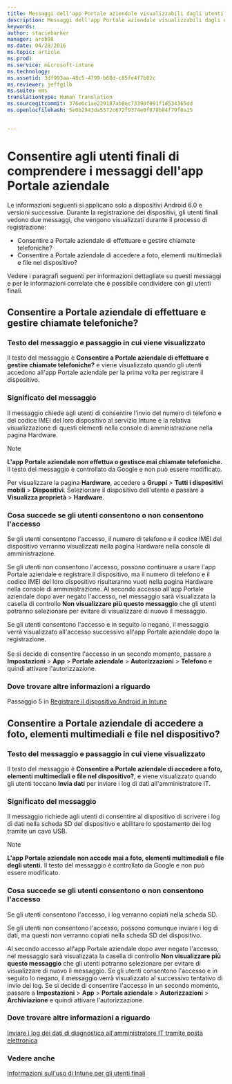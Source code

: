 ```yaml
---
title: Messaggi dell'app Portale aziendale visualizzabili dagli utenti | Microsoft Intune
description: Messaggi dell'app Portale aziendale visualizzabili dagli utenti finali di Intune
keywords: 
author: staciebarker
manager: arob98
ms.date: 04/28/2016
ms.topic: article
ms.prod: 
ms.service: microsoft-intune
ms.technology: 
ms.assetid: 3df993aa-48c5-4799-b68d-c85fe4f7b02c
ms.reviewer: jeffgilb
ms.suite: ems
translationtype: Human Translation
ms.sourcegitcommit: 376e6c1ae229187ab8ec73390f091f1d534365dd
ms.openlocfilehash: 5e0b2943da5572c672f9374e0f878b84f79f0a15


---
```


# Consentire agli utenti finali di comprendere i messaggi dell'app Portale aziendale

Le informazioni seguenti si applicano solo a dispositivi Android 6.0 e versioni successive. Durante la registrazione dei dispositivi, gli utenti finali vedono due messaggi, che vengono visualizzati durante il processo di registrazione:

- Consentire a Portale aziendale di effettuare e gestire chiamate telefoniche?
- Consentire a Portale aziendale di accedere a foto, elementi multimediali e file nel dispositivo?

Vedere i paragrafi seguenti per informazioni dettagliate su questi messaggi e per le informazioni correlate che è possibile condividere con gli utenti finali.

## Consentire a Portale aziendale di effettuare e gestire chiamate telefoniche?

### Testo del messaggio e passaggio in cui viene visualizzato
Il testo del messaggio è **Consentire a Portale aziendale di effettuare e gestire chiamate telefoniche?** e viene visualizzato quando gli utenti accedono all'app Portale aziendale per la prima volta per registrare il dispositivo.

### Significato del messaggio
Il messaggio chiede agli utenti di consentire l'invio del numero di telefono e del codice IMEI del loro dispositivo al servizio Intune e la relativa visualizzazione di questi elementi nella console di amministrazione nella pagina Hardware.

> [!NOTE]
> **L'app Portale aziendale non effettua o gestisce mai chiamate telefoniche.** Il testo del messaggio è controllato da Google e non può essere modificato.

Per visualizzare la pagina **Hardware**, accedere a **Gruppi** > **Tutti i dispositivi mobili** > **Dispositivi**. Selezionare il dispositivo dell'utente e passare a **Visualizza proprietà** > **Hardware**.

### Cosa succede se gli utenti consentono o non consentono l'accesso
Se gli utenti consentono l'accesso, il numero di telefono e il codice IMEI del dispositivo verranno visualizzati nella pagina Hardware nella console di amministrazione.

Se gli utenti non consentono l'accesso, possono continuare a usare l'app Portale aziendale e registrare il dispositivo, ma il numero di telefono e il codice IMEI del loro dispositivo risulteranno vuoti nella pagina Hardware nella console di amministrazione. Al secondo accesso all'app Portale aziendale dopo aver negato l'accesso, nel messaggio sarà visualizzata la casella di controllo **Non visualizzare più questo messaggio** che gli utenti potranno selezionare per evitare di visualizzare di nuovo il messaggio.

Se gli utenti consentono l'accesso e in seguito lo negano, il messaggio verrà visualizzato all'accesso successivo all'app Portale aziendale dopo la registrazione.</br></br>Se si decide di consentire l'accesso in un secondo momento, passare a **Impostazioni** > **App** > **Portale aziendale** > **Autorizzazioni** > **Telefono** e quindi attivare l'autorizzazione.

### Dove trovare altre informazioni a riguardo
Passaggio 5 in [Registrare il dispositivo Android in Intune](/Intune/EndUser/enroll-your-device-in-intune-android)

## Consentire a Portale aziendale di accedere a foto, elementi multimediali e file nel dispositivo?

### Testo del messaggio e passaggio in cui viene visualizzato
Il testo del messaggio è **Consentire a Portale aziendale di accedere a foto, elementi multimediali e file nel dispositivo?**, e viene visualizzato quando gli utenti toccano **Invia dati** per inviare i log di dati all'amministratore IT.

### Significato del messaggio
Il messaggio richiede agli utenti di consentire al dispositivo di scrivere i log di dati nella scheda SD del dispositivo e abilitare lo spostamento dei log tramite un cavo USB.   

> [!NOTE]
> **L'app Portale aziendale non accede mai a foto, elementi multimediali e file degli utenti.** Il testo del messaggio è controllato da Google e non può essere modificato.

### Cosa succede se gli utenti consentono o non consentono l'accesso
Se gli utenti consentono l'accesso, i log verranno copiati nella scheda SD.

Se gli utenti non consentono l'accesso, possono comunque inviare i log di dati, ma questi non verranno copiati nella scheda SD del dispositivo.

Al secondo accesso all'app Portale aziendale dopo aver negato l'accesso, nel messaggio sarà visualizzata la casella di controllo **Non visualizzare più questo messaggio** che gli utenti potranno selezionare per evitare di visualizzare di nuovo il messaggio. Se gli utenti consentono l'accesso e in seguito lo negano, il messaggio verrà visualizzato al successivo tentativo di invio dei log. Se si decide di consentire l'accesso in un secondo momento, passare a **Impostazioni** > **App** > **Portale aziendale** > **Autorizzazioni** > **Archiviazione** e quindi attivare l'autorizzazione.

### Dove trovare altre informazioni a riguardo
[Inviare i log dei dati di diagnostica all'amministratore IT tramite posta elettronica](/Intune/EndUser/send-diagnostic-data-logs-to-your-it-administrator-using-email-android)


### Vedere anche
[Informazioni sull'uso di Intune per gli utenti finali](/intune/deploy-use/what-to-tell-your-end-users-about-using-microsoft-intune)



<!--HONumber=Jul16_HO3-->


